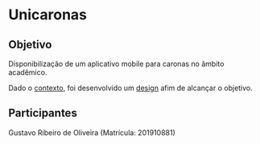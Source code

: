 # Unicaronas

## Objetivo

Disponibilização de um aplicativo mobile para caronas no âmbito acadêmico.

Dado o [contexto](Documentation/context.md), foi desenvolvido um [design](Documentation/design.md) afim de alcançar o objetivo.

## Participantes

Gustavo Ribeiro de Oliveira (Matrícula: 201910881)
